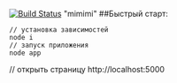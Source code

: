 [![Build Status](https://travis-ci.org/urfu-2015/team3.svg?branch=master)](https://travis-ci.org/urfu-2015/team3)
"mimimi" 
##Быстрый старт:
```
// установка зависимостей
node i
// запуск приложения
node app
```
// открыть страницу
http://localhost:5000
